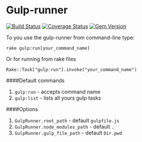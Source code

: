 Gulp-runner
============

[![Build Status](https://travis-ci.org/hirtie-maxim/gulp-runner.svg)][travis]
[![Coverage Status](https://img.shields.io/coveralls/hirtie-maxim/gulp-runner.svg)][coveralls]
[![Gem Version](https://badge.fury.io/rb/gulp-runner.svg)][rubygems]

[travis]: https://travis-ci.org/hirtie-maxim/gulp-runner
[coveralls]: https://coveralls.io/r/hirtie-maxim/gulp-runner
[rubygems]: http://badge.fury.io/rb/gulp-runner

To you use the gulp-runner from command-line type:

`rake gulp:run[your_command_name]`

Or for running from rake files
```
Rake::Task["gulp:run"].invoke("your_command_name")
```

####Default commands
1. ```gulp:run``` - accepts command name
2. ```gulp:list``` - lists all yours gulp tasks

####Options
1. ```GulpRunner.root_path``` - default ```gulpfile.js```
2. ```GulpRunner.node_modules_path``` - default ```.```
3. ```GulpRunner.gulp_file_path``` - default ```Dir.pwd```